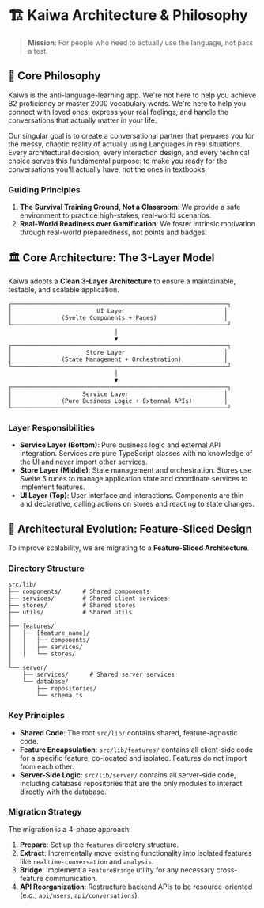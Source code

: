 # 🏗️ Kaiwa Architecture & Philosophy

> **Mission**: For people who need to actually use the language, not pass a test.

## 🎯 Core Philosophy

Kaiwa is the anti-language-learning app. We're not here to help you achieve B2 proficiency or master 2000 vocabulary words. We're here to help you connect with loved ones, express your real feelings, and handle the conversations that actually matter in your life.

Our singular goal is to create a conversational partner that prepares you for the messy, chaotic reality of actually using Languages in real situations. Every architectural decision, every interaction design, and every technical choice serves this fundamental purpose: to make you ready for the conversations you'll actually have, not the ones in textbooks.

### Guiding Principles

1.  **The Survival Training Ground, Not a Classroom**: We provide a safe environment to practice high-stakes, real-world scenarios.
2.  **Real-World Readiness over Gamification**: We foster intrinsic motivation through real-world preparedness, not points and badges.

## 🏛️ Core Architecture: The 3-Layer Model

Kaiwa adopts a **Clean 3-Layer Architecture** to ensure a maintainable, testable, and scalable application.

```text
┌─────────────────────────────────────────────────────────────┐
│                        UI Layer                            │
│              (Svelte Components + Pages)                   │
└─────────────────────────────────────────────────────────────┘
                              │
                              ▼
┌─────────────────────────────────────────────────────────────┐
│                     Store Layer                            │
│              (State Management + Orchestration)            │
└─────────────────────────────────────────────────────────────┘
                              │
                              ▼
┌─────────────────────────────────────────────────────────────┐
│                    Service Layer                           │
│              (Pure Business Logic + External APIs)         │
└─────────────────────────────────────────────────────────────┘
```

### Layer Responsibilities

- **Service Layer (Bottom)**: Pure business logic and external API integration. Services are pure TypeScript classes with no knowledge of the UI and never import other services.
- **Store Layer (Middle)**: State management and orchestration. Stores use Svelte 5 runes to manage application state and coordinate services to implement features.
- **UI Layer (Top)**: User interface and interactions. Components are thin and declarative, calling actions on stores and reacting to state changes.

## 🚚 Architectural Evolution: Feature-Sliced Design

To improve scalability, we are migrating to a **Feature-Sliced Architecture**.

### Directory Structure

```text
src/lib/
├── components/      # Shared components
├── services/        # Shared client services
├── stores/          # Shared stores
├── utils/           # Shared utils
│
├── features/
│   ├── [feature_name]/
│   │   ├── components/
│   │   ├── services/
│   │   └── stores/
│
└── server/
    ├── services/      # Shared server services
    └── database/
        ├── repositories/
        └── schema.ts
```

### Key Principles

- **Shared Code**: The root `src/lib/` contains shared, feature-agnostic code.
- **Feature Encapsulation**: `src/lib/features/` contains all client-side code for a specific feature, co-located and isolated. Features do not import from each other.
- **Server-Side Logic**: `src/lib/server/` contains all server-side code, including database repositories that are the only modules to interact directly with the database.

### Migration Strategy

The migration is a 4-phase approach:

1.  **Prepare**: Set up the `features` directory structure.
2.  **Extract**: Incrementally move existing functionality into isolated features like `realtime-conversation` and `analysis`.
3.  **Bridge**: Implement a `FeatureBridge` utility for any necessary cross-feature communication.
4.  **API Reorganization**: Restructure backend APIs to be resource-oriented (e.g., `api/users`, `api/conversations`).
